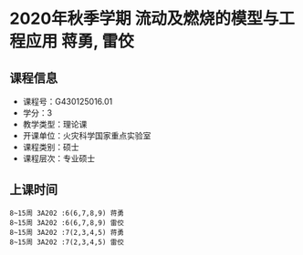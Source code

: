 # 2020年秋季学期 流动及燃烧的模型与工程应用 蒋勇, 雷佼






## 课程信息

- 课程号：G430125016.01
- 学分：3
- 教学类型：理论课
- 开课单位：火灾科学国家重点实验室
- 课程类别：硕士
- 课程层次：专业硕士

## 上课时间

```
8~15周 3A202 :6(6,7,8,9) 蒋勇
8~15周 3A202 :6(6,7,8,9) 雷佼
8~15周 3A202 :7(2,3,4,5) 蒋勇
8~15周 3A202 :7(2,3,4,5) 雷佼
```

